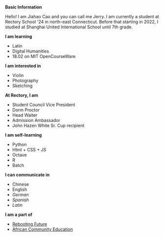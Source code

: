 **Basic Information**

Hello! I am Jiahao Cao and you can call me Jerry. I am currently a student at Rectory School '24 in north-east Connecticut. Before that starting in 2022, I studied at Shanghai United International School until 7th grade.

**I am learning**
- Latin
- Digital Humanities
- 18.02 on MIT OpenCourseWare

**I am interested in**
- Violin
- Photography
- Sketching

**At Rectory, I am**
- Student Council Vice President
- Dorm Proctor
- Head Waiter
- Admission Ambassador
- John Hazen White Sr. Cup recipient

**I am self-learning**
- Python
- Html + CSS + JS
- Octave
- R
- Batch

**I can communicate in**
- Chinese
- English
- *German*
- *Spanish*
- *Latin*

**I am a part of**
- [Rebooting Future](https://jerrycaojh.github.io/rebooting-future/)
- [African Community Education](https://www.africancommunityeducation.org/)

